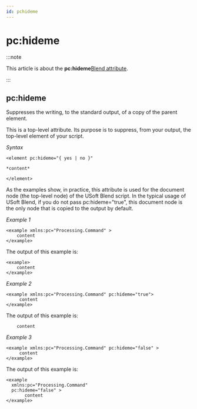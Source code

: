 ```yaml
---
id: pchideme
---
```


# pc:hideme




:::note

This article is about the **pc:hideme**[](/docs/Repositories/Blend_directives)[Blend attribute](/docs/Repositories/Blend_attributes).

:::

## **pc:hideme**

Suppresses the writing, to the standard output, of a copy of the parent element.

This is a top-level attribute. Its purpose is to suppress, from your output, the top-level element of your script.

*Syntax*
 

```
<element pc:hideme="{ yes | no }"

*content*

</element>
```

As the examples show, in practice, this attribute is used for the document node (the top-level node) of the USoft Blend script. In the typical usage of USoft Blend, if you do not pass pc:hideme="true", this document node is the only node that is copied to the output by default.

*Example 1*

```language-xml
<example xmlns:pc="Processing.Command" >
    content
</example>
```

The output of this example is:

```language-xml
<example>
    content
</example>
```

*Example 2*

```language-xml
<example xmlns:pc="Processing.Command" pc:hideme="true">
     content
</example>
```

The output of this example is:

```language-xml
    content
```

*Example 3*

```language-xml
<example xmlns:pc="Processing.Command" pc:hideme="false" >
     content  
</example>
```

The output of this example is:

```language-xml
<example
  xmlns:pc="Processing.Command"
  pc:hideme="false" >
       content
</example>
```

 